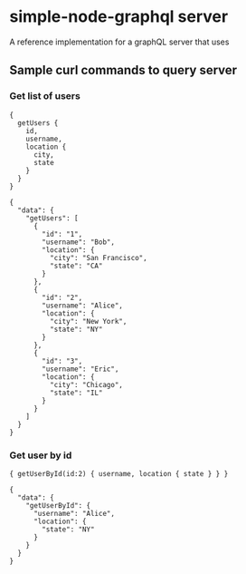 # simple-node-graphql server

A reference implementation for a graphQL server that uses

## Sample curl commands to query server

### Get list of users

```
{
  getUsers {
    id,
    username,
    location {
      city,
      state
    }
  }
}
```

```
{
  "data": {
    "getUsers": [
      {
        "id": "1",
        "username": "Bob",
        "location": {
          "city": "San Francisco",
          "state": "CA"
        }
      },
      {
        "id": "2",
        "username": "Alice",
        "location": {
          "city": "New York",
          "state": "NY"
        }
      },
      {
        "id": "3",
        "username": "Eric",
        "location": {
          "city": "Chicago",
          "state": "IL"
        }
      }
    ]
  }
}
```

### Get user by id

```
{ getUserById(id:2) { username, location { state } } }
```

```
{
  "data": {
    "getUserById": {
      "username": "Alice",
      "location": {
        "state": "NY"
      }
    }
  }
}
```

